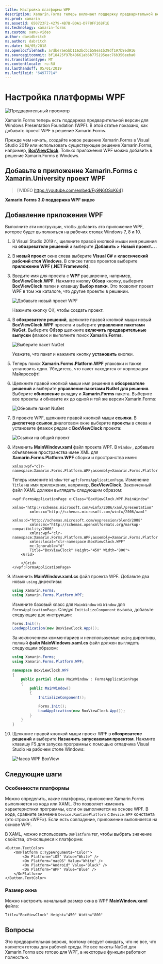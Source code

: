 ```yaml
---
title: Настройка платформы WPF
description: Xamarin.Forms теперь включает поддержку предварительной версии для платформы WPF
ms.prod: xamarin
ms.assetid: 650723F2-4279-4B7B-B0A1-D7F8FF26BF1E
ms.technology: xamarin-forms
ms.custom: xamu-video
author: davidbritch
ms.author: dabritch
ms.date: 04/05/2018
ms.openlocfilehash: a7dbe7ae5bb1162bcbcb58ea1b39df197b8ed916
ms.sourcegitcommit: bf18425f97b48661ab6b775195eac76b356eeba0
ms.translationtype: MT
ms.contentlocale: ru-RU
ms.lasthandoff: 05/01/2019
ms.locfileid: "64977714"
---
```

# <a name="wpf-platform-setup"></a>Настройка платформы WPF

![Предварительный просмотр](~/media/shared/preview.png)

Xamarin.Forms теперь есть поддержка предварительной версии для Windows Presentation Foundation (WPF). В этой статье показано, как добавить проект WPF в решение Xamarin.Forms.

Прежде чем начать, создайте новое решение Xamarin.Forms в Visual Studio 2019 или использовать существующее решение Xamarin.Forms, например, [ **BoxViewClock**](https://developer.xamarin.com/samples/xamarin-forms/BoxView/BoxViewClock/). Только приложения WPF можно добавить в решение Xamarin.Forms в Windows.

## <a name="add-a-wpf-project-to-a-xamarinforms-app-with-xamarinuniversity"></a>Добавьте в приложение Xamarin.Forms с Xamarin.University проект WPF

> [!VIDEO https://youtube.com/embed/Fy9N6OSxK64]

**Xamarin.Forms 3.0 поддержка WPF видео**

## <a name="adding-a-wpf-app"></a>Добавление приложения WPF

Выполните эти инструкции, чтобы добавить это приложение WPF, которое будет выполняться на рабочих столах Windows 7, 8 и 10.

1. В Visual Studio 2019 г., щелкните правой кнопкой мыши имя решения на **обозревателе решений** и выберите **Добавить > Новый проект...** .

2. В **новый проект** окне слева выберите **Visual C#** и **классический рабочий стол Windows**. В списке типов проектов выберите **приложение WPF (.NET Framework)**. 

3. Введите имя для проекта с **WPF** расширение, например, **BoxViewClock.WPF**. Нажмите кнопку **Обзор** кнопку, выберите **BoxViewClock** папки и клавишу **Выбор папки**. Это позволит проект WPF в том же каталоге, что другие проекты в решении.

    ![Добавьте новый проект WPF](wpf-images/add-new-project.png "добавьте новый проект WPF")

    Нажмите кнопку ОК, чтобы создать проект.

4. В **обозревателе решений**, щелкните правой кнопкой мыши новый **BoxViewClock.WPF** проекта и выберите **управление пакетами NuGet**. Выберите **Обзор** щелкните **включить предварительные выпуски** флажок и выполните поиск **Xamarin.Forms**.

    ![Выберите пакет NuGet](wpf-images/select-nuget-package.png "выберите пакет NuGet")

    Укажите, что пакет и нажмите кнопку **установить** кнопки.

5. Теперь поиск **Xamarin.Forms.Platform.WPF** упаковки и также установить один. Убедитесь, что пакет находится от корпорации Майкрософт!

6. Щелкните правой кнопкой мыши имя решения в **обозревателе решений** и выберите **управление пакетами NuGet для решения**. Выберите **обновление** вкладку и **Xamarin.Forms** пакета. Выберите все проекты и обновите их до одной и той же версии Xamarin.Forms:

    ![Обновите пакет NuGet](wpf-images/update-nuget-package.png "обновите пакет NuGet") 

7. В проекте WPF, щелкните правой кнопкой мыши **ссылки**. В **диспетчер ссылок** диалоговом окне выберите **проекты** в слева и установите флажок рядом с **BoxViewClock** проекта:

    ![Ссылки на общий проект](wpf-images/reference-shared-project.png "ссылку на общий проект")

8. Изменить **MainWindow.xaml** файл проекта WPF. В `Window` , добавьте объявление пространства имен XML для **Xamarin.Forms.Platform.WPF** сборки и пространства имен:

    ```xaml
    xmlns:wpf="clr-namespace:Xamarin.Forms.Platform.WPF;assembly=Xamarin.Forms.Platform.WPF"
    ```

    Теперь измените `Window` тег `wpf:FormsApplicationPage`. Изменение `Title` на имя приложения, например, **BoxViewClock**. Законченный файл XAML должен выглядеть следующим образом:

    ```xaml
    <wpf:FormsApplicationPage x:Class="BoxViewClock.WPF.MainWindow"
            xmlns="http://schemas.microsoft.com/winfx/2006/xaml/presentation"
            xmlns:x="http://schemas.microsoft.com/winfx/2006/xaml"
            xmlns:d="http://schemas.microsoft.com/expression/blend/2008"
            xmlns:mc="http://schemas.openxmlformats.org/markup-compatibility/2006"
            xmlns:wpf="clr-namespace:Xamarin.Forms.Platform.WPF;assembly=Xamarin.Forms.Platform.WPF"
            xmlns:local="clr-namespace:BoxViewClock.WPF"
            mc:Ignorable="d"
            Title="BoxViewClock" Height="450" Width="800">
        <Grid>
        
        </Grid>
    </wpf:FormsApplicationPage>
    ```

9. Изменить **MainWindow.xaml.cs** файл проекта WPF. Добавьте два новых `using` директивы:

    ```csharp
    using Xamarin.Forms;
    using Xamarin.Forms.Platform.WPF;
    ```

    Измените базовый класс для `MainWindow` из `Window` для `FormsApplicationPage`. Следуя `InitializeComponent` вызова, добавьте следующие две инструкции:

    ```csharp
    Forms.Init();
    LoadApplication(new BoxViewClock.App());
    ```
    
    За исключением комментариев и неиспользуемые `using` директивы, полный **файл MainWindows.xaml.cs** файл должен выглядеть следующим образом:

    ```csharp
    using Xamarin.Forms;
    using Xamarin.Forms.Platform.WPF;

    namespace BoxViewClock.WPF
    {
        public partial class MainWindow : FormsApplicationPage
        {
            public MainWindow()
            {
                InitializeComponent();

                Forms.Init();
                LoadApplication(new BoxViewClock.App());
            }
        }
    }
    ```

10. Щелкните правой кнопкой мыши проект WPF в **обозревателе решений** и выберите **Назначить запускаемым проектом**. Нажмите клавишу F5 для запуска программы с помощью отладчика Visual Studio на рабочем столе Windows:

    ![Часов WPF BoxView](wpf-images/wpf-boxviewclock.png "часов BoxView WPF" )

## <a name="next-steps"></a>Следующие шаги

### <a name="platform-specifics"></a>Особенности платформы

Можно определить, какие платформы, приложение Xamarin.Forms выполняется из кода или XAML. Это позволяет изменить характеристики программы, если он выполняется на основе WPF. В коде, сравните значение `Device.RuntimePlatform` с `Device.WPF` константа (это строка «WPF»). Если есть совпадение, приложение выполняется на основе WPF.

В XAML, можно использовать `OnPlatform` тег, чтобы выбрать значение свойства, относящееся к платформе:

```xaml
<Button.TextColor>
    <OnPlatform x:TypeArguments="Color">
        <On Platform="iOS" Value="White" />
        <On Platform="macOS" Value="White" />
        <On Platform="Android" Value="Black" />
        <On Platform="WPF" Value="Blue" />
    </OnPlatform>
</Button.TextColor>
```

### <a name="window-size"></a>Размер окна

Можно настроить начальный размер окна в WPF **MainWindow.xaml** файла:

```xaml
Title="BoxViewClock" Height="450" Width="800"
```

## <a name="issues"></a>Вопросы

Это предварительная версия, поэтому следует ожидать, что не все, что является готовы для рабочей среды. Не все пакеты NuGet для Xamarin.Forms все готово для WPF, а некоторые функции работают полностью.

